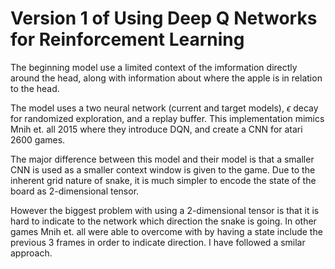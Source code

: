 # Version 1 of Using Deep Q Networks for Reinforcement Learning

The beginning model use a limited context of the imformation directly around the head, along with information about where the apple is in relation to the head.

The model uses a two neural network (current and target models), $\epsilon$ decay for randomized exploration, and a replay buffer. This implementation mimics Mnih et. all 2015 where they introduce DQN, and create a CNN for atari 2600 games.

The major difference between this model and their model is that a smaller CNN is used as a smaller context window is given to the game. Due to the inherent grid nature of snake, it is much simpler to encode the state of the board as 2-dimensional tensor.

However the biggest problem with using a 2-dimensional tensor is that it is hard to indicate to the network which direction the snake is going. In other games Mnih et. all were able to overcome with by having a state include the previous 3 frames in order to indicate direction. I have followed a smilar approach.